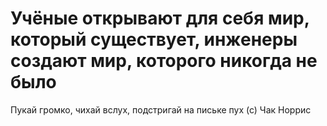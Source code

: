 # Учёные открывают для себя мир, который существует, инженеры создают мир, которого никогда не было

Пукай громко, чихай вслух, подстригай на письке пух (с) Чак Норрис
